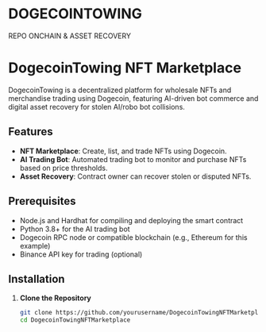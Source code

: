 # DOGECOINTOWING
REPO ONCHAIN &amp; ASSET RECOVERY
# DogecoinTowing NFT Marketplace

DogecoinTowing is a decentralized platform for wholesale NFTs and merchandise trading using Dogecoin, featuring AI-driven bot commerce and digital asset recovery for stolen AI/robo bot collisions.

## Features
- **NFT Marketplace**: Create, list, and trade NFTs using Dogecoin.
- **AI Trading Bot**: Automated trading bot to monitor and purchase NFTs based on price thresholds.
- **Asset Recovery**: Contract owner can recover stolen or disputed NFTs.

## Prerequisites
- Node.js and Hardhat for compiling and deploying the smart contract
- Python 3.8+ for the AI trading bot
- Dogecoin RPC node or compatible blockchain (e.g., Ethereum for this example)
- Binance API key for trading (optional)

## Installation
1. **Clone the Repository**
   ```bash
   git clone https://github.com/yourusername/DogecoinTowingNFTMarketplace.git
   cd DogecoinTowingNFTMarketplace
